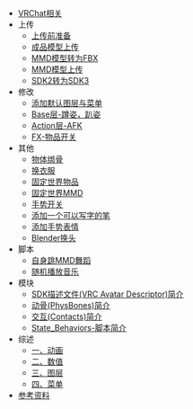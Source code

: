 * [VRChat相关](/VRChat/)
* 上传
    * [上传前准备](/VRChat/Upload/Prepare.md)
    * [成品模型上传](/VRChat/Upload/Upload.md)
    * [MMD模型转为FBX](/VRChat/Upload/mmd_to_fbx.md)
    * [MMD模型上传](/VRChat/Upload/mmd_upload.md)
    * [SDK2转为SDK3](/VRChat/Upload/sdk2_to_sdk3.md)
* 修改
    * [添加默认图层与菜单](/VRChat/editing/Playable_Layers.md)
    * [Base层-蹲姿，趴姿](/VRChat/editing/Base.md)
    * [Action层-AFK](/VRChat/editing/afk.md)
    * [FX-物品开关](/VRChat/editing/switch.md)
* 其他
    * [物体绑骨](/VRChat/other/tied_bones.md)
    * [换衣服](/VRChat/other/change_clothes.md)
    * [固定世界物品](/VRChat/other/set_object.md)
    * [固定世界MMD](/VRChat/other/set_MMD.md)
    * [手势开关](/VRChat/other/gesture.md)
    * [添加一个可以写字的笔](/VRChat/other/VRLabs_Marker.md)
    * [添加手势表情](/VRChat/other/expression.md)
    * [Blender换头](/VRChat/other/Blender_change_head.md)
* 脚本
    * [自身跳MMD舞蹈](/VRChat/script/self_MMD.md)
    * [随机播放音乐](/VRChat/script/Shuffle_Playback.md)
* 模块
    * [SDK描述文件(VRC Avatar Descriptor)简介](/VRChat/div/VRC_Avatar_Descriptor.md)
    * [动骨(PhysBones)简介](/VRChat/dynamics/PhysBones.md)
    * [交互(Contacts)简介](/VRChat/dynamics/Contacts.md)
    * [State_Behaviors-脚本简介](/VRChat/div/State_Behaviors.md)
* 综述
    * [一、动画](/VRChat/Summary/Anime.md)
    * [二、数值](/VRChat/Summary/Parameters)
    * [三、图层](/VRChat/Summary/Layers.md)
    * [四、菜单](/VRChat/Summary/Menu.md)
* [参考资料](/VRChat/References.md)